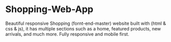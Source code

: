 # Shopping-Web-App
Beautiful responsive Shopping (fornt-end-master) website built with (html & css & js), it has multiple sections such as a home, featured products, new arrivals, and much more. Fully responsive and mobile first.

